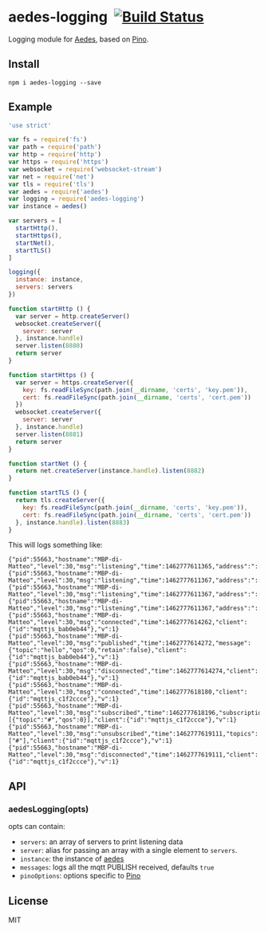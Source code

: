 # aedes-logging&nbsp;&nbsp;[![Build Status](https://travis-ci.org/mcollina/aedes-logging.svg)](https://travis-ci.org/mcollina/aedes-logging)

Logging module for [Aedes][aedes], based on [Pino](https://github.com/mcollina/pino).

## Install

```
npm i aedes-logging --save
```

## Example

```js
'use strict'

var fs = require('fs')
var path = require('path')
var http = require('http')
var https = require('https')
var websocket = require('websocket-stream')
var net = require('net')
var tls = require('tls')
var aedes = require('aedes')
var logging = require('aedes-logging')
var instance = aedes()

var servers = [
  startHttp(),
  startHttps(),
  startNet(),
  startTLS()
]

logging({
  instance: instance,
  servers: servers
})

function startHttp () {
  var server = http.createServer()
  websocket.createServer({
    server: server
  }, instance.handle)
  server.listen(8880)
  return server
}

function startHttps () {
  var server = https.createServer({
    key: fs.readFileSync(path.join(__dirname, 'certs', 'key.pem')),
    cert: fs.readFileSync(path.join(__dirname, 'certs', 'cert.pem'))
  })
  websocket.createServer({
    server: server
  }, instance.handle)
  server.listen(8881)
  return server
}

function startNet () {
  return net.createServer(instance.handle).listen(8882)
}

function startTLS () {
  return tls.createServer({
    key: fs.readFileSync(path.join(__dirname, 'certs', 'key.pem')),
    cert: fs.readFileSync(path.join(__dirname, 'certs', 'cert.pem'))
  }, instance.handle).listen(8883)
}
```

This will logs something like:

```
{"pid":55663,"hostname":"MBP-di-Matteo","level":30,"msg":"listening","time":1462777611365,"address":"::","family":"IPv6","port":8880,"protocol":"http","v":1}
{"pid":55663,"hostname":"MBP-di-Matteo","level":30,"msg":"listening","time":1462777611367,"address":"::","family":"IPv6","port":8881,"protocol":"https","v":1}
{"pid":55663,"hostname":"MBP-di-Matteo","level":30,"msg":"listening","time":1462777611367,"address":"::","family":"IPv6","port":8882,"protocol":"tcp","v":1}
{"pid":55663,"hostname":"MBP-di-Matteo","level":30,"msg":"listening","time":1462777611367,"address":"::","family":"IPv6","port":8883,"protocol":"tls","v":1}
{"pid":55663,"hostname":"MBP-di-Matteo","level":30,"msg":"connected","time":1462777614262,"client":{"id":"mqttjs_bab0eb44"},"v":1}
{"pid":55663,"hostname":"MBP-di-Matteo","level":30,"msg":"published","time":1462777614272,"message":{"topic":"hello","qos":0,"retain":false},"client":{"id":"mqttjs_bab0eb44"},"v":1}
{"pid":55663,"hostname":"MBP-di-Matteo","level":30,"msg":"disconnected","time":1462777614274,"client":{"id":"mqttjs_bab0eb44"},"v":1}
{"pid":55663,"hostname":"MBP-di-Matteo","level":30,"msg":"connected","time":1462777618180,"client":{"id":"mqttjs_c1f2ccce"},"v":1}
{"pid":55663,"hostname":"MBP-di-Matteo","level":30,"msg":"subscribed","time":1462777618196,"subscriptions":[{"topic":"#","qos":0}],"client":{"id":"mqttjs_c1f2ccce"},"v":1}
{"pid":55663,"hostname":"MBP-di-Matteo","level":30,"msg":"unsubscribed","time":1462777619111,"topics":["#"],"client":{"id":"mqttjs_c1f2ccce"},"v":1}
{"pid":55663,"hostname":"MBP-di-Matteo","level":30,"msg":"disconnected","time":1462777619111,"client":{"id":"mqttjs_c1f2ccce"},"v":1}
```

## API

### aedesLogging(opts)

opts can contain:

* `servers`: an array of servers to print listening data
* `server`: alias for passing an array with a single element to
  `servers`.
* `instance`: the instance of [aedes][aedes]
* `messages`: logs all the mqtt PUBLISH received, defaults `true`
* `pinoOptions`: options specific to [Pino](https://github.com/pinojs/pino/blob/master/docs/API.md#parameters)

## License

MIT

[aedes]: https://github.com/mcollina/aedes
